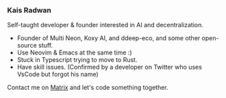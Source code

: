 
### Kais Radwan

Self-taught developer & founder interested in AI and decentralization.

- Founder of Multi Neon, Koxy AI, and ddeep-eco, and some other open-source stuff.
- Use Neovim & Emacs at the same time :)
- Stuck in Typescript trying to move to Rust.
- Have skill issues. (Confirmed by a developer on Twitter who uses VsCode but forgot his name)

Contact me on [Matrix](https://matrix.to/#/@multineon:gitter.im) and let's code something together.
